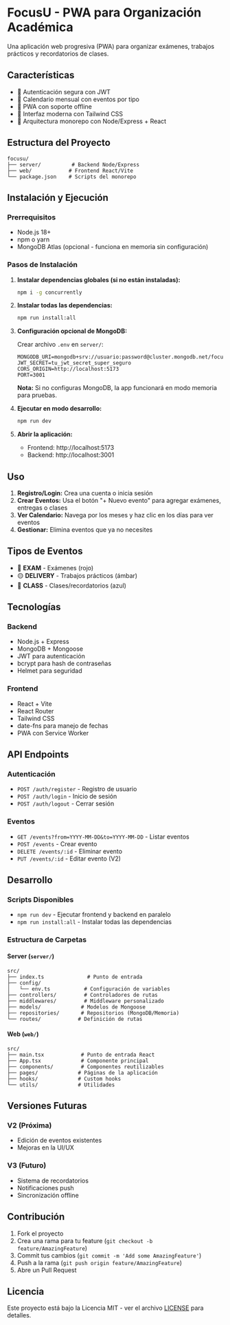 # FocusU - PWA para Organización Académica

Una aplicación web progresiva (PWA) para organizar exámenes, trabajos prácticos y recordatorios de clases.

## Características

- 🔐 Autenticación segura con JWT
- 📅 Calendario mensual con eventos por tipo
- 📱 PWA con soporte offline
- 🎨 Interfaz moderna con Tailwind CSS
- 🚀 Arquitectura monorepo con Node/Express + React

## Estructura del Proyecto

```
focusu/
├── server/          # Backend Node/Express
├── web/            # Frontend React/Vite
└── package.json    # Scripts del monorepo
```

## Instalación y Ejecución

### Prerrequisitos

- Node.js 18+
- npm o yarn
- MongoDB Atlas (opcional - funciona en memoria sin configuración)

### Pasos de Instalación

1. **Instalar dependencias globales (si no están instaladas):**
   ```bash
   npm i -g concurrently
   ```

2. **Instalar todas las dependencias:**
   ```bash
   npm run install:all
   ```

3. **Configuración opcional de MongoDB:**
   
   Crear archivo `.env` en `server/`:
   ```env
   MONGODB_URI=mongodb+srv://usuario:password@cluster.mongodb.net/focusu
   JWT_SECRET=tu_jwt_secret_super_seguro
   CORS_ORIGIN=http://localhost:5173
   PORT=3001
   ```
   
   **Nota:** Si no configuras MongoDB, la app funcionará en modo memoria para pruebas.

4. **Ejecutar en modo desarrollo:**
   ```bash
   npm run dev
   ```

5. **Abrir la aplicación:**
   - Frontend: http://localhost:5173
   - Backend: http://localhost:3001

## Uso

1. **Registro/Login:** Crea una cuenta o inicia sesión
2. **Crear Eventos:** Usa el botón "+ Nuevo evento" para agregar exámenes, entregas o clases
3. **Ver Calendario:** Navega por los meses y haz clic en los días para ver eventos
4. **Gestionar:** Elimina eventos que ya no necesites

## Tipos de Eventos

- 🔴 **EXAM** - Exámenes (rojo)
- 🟡 **DELIVERY** - Trabajos prácticos (ámbar)
- 🔵 **CLASS** - Clases/recordatorios (azul)

## Tecnologías

### Backend
- Node.js + Express
- MongoDB + Mongoose
- JWT para autenticación
- bcrypt para hash de contraseñas
- Helmet para seguridad

### Frontend
- React + Vite
- React Router
- Tailwind CSS
- date-fns para manejo de fechas
- PWA con Service Worker

## API Endpoints

### Autenticación
- `POST /auth/register` - Registro de usuario
- `POST /auth/login` - Inicio de sesión
- `POST /auth/logout` - Cerrar sesión

### Eventos
- `GET /events?from=YYYY-MM-DD&to=YYYY-MM-DD` - Listar eventos
- `POST /events` - Crear evento
- `DELETE /events/:id` - Eliminar evento
- `PUT /events/:id` - Editar evento (V2)

## Desarrollo

### Scripts Disponibles

- `npm run dev` - Ejecutar frontend y backend en paralelo
- `npm run install:all` - Instalar todas las dependencias

### Estructura de Carpetas

#### Server (`server/`)
```
src/
├── index.ts              # Punto de entrada
├── config/
│   └── env.ts           # Configuración de variables
├── controllers/         # Controladores de rutas
├── middlewares/         # Middleware personalizado
├── models/             # Modelos de Mongoose
├── repositories/       # Repositorios (MongoDB/Memoria)
└── routes/            # Definición de rutas
```

#### Web (`web/`)
```
src/
├── main.tsx            # Punto de entrada React
├── App.tsx             # Componente principal
├── components/         # Componentes reutilizables
├── pages/             # Páginas de la aplicación
├── hooks/             # Custom hooks
└── utils/             # Utilidades
```

## Versiones Futuras

### V2 (Próxima)
- Edición de eventos existentes
- Mejoras en la UI/UX

### V3 (Futuro)
- Sistema de recordatorios
- Notificaciones push
- Sincronización offline

## Contribución

1. Fork el proyecto
2. Crea una rama para tu feature (`git checkout -b feature/AmazingFeature`)
3. Commit tus cambios (`git commit -m 'Add some AmazingFeature'`)
4. Push a la rama (`git push origin feature/AmazingFeature`)
5. Abre un Pull Request

## Licencia

Este proyecto está bajo la Licencia MIT - ver el archivo [LICENSE](LICENSE) para detalles.

